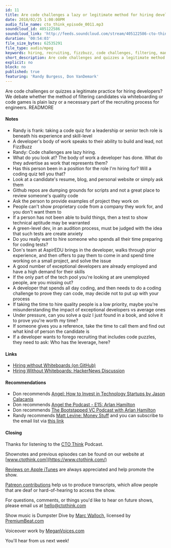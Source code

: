 ```yaml
---
id: 11
title: Are code challenges a lazy or legitimate method for hiring developers?
date: 2018/02/25 1:00:00PM
audio_file_name: cto_think_episode_0011.mp3
soundcloud_id: 405122586
soundcloud_link: 'http://feeds.soundcloud.com/stream/405122586-cto-think-episode-11-are-code-challenges-a-legitimate-method-for-hiring-developers.mp3'
duration: '00:54:03'
file_size_bytes: 62535291
file_type: audio/mpeg
keywords: hiring, recruiting, fizzbuzz, code challenges, filtering, management, cto, teambuilding, whiteboarding
short_description: Are code challenges and quizzes a legitimate method for hiring developers?
explicit: no
block: no
published: true
featuring: 'Randy Burgess, Don VanDemark'
---
```

Are code challenges or quizzes a legitimate practice for hiring developers? We debate whether the method of filtering candidates via whiteboarding or code games is plain lazy or a necessary part of the recruiting process for engineers.
READMORE

#### Notes

* Randy is frank: taking a code quiz for a leadership or senior tech role is beneath his experience and skill-level
* A developer's body of work speaks to their ability to build and lead, not FizzBuzz
* Randy: Code challenges are lazy hiring.
* What do you look at? The body of work a developer has done. What do they advertise as work that represents them?
* Has this person been in a position for the role I'm hiring for? Will a coding quiz tell you that?
* Look at a candidate's resume, blog, and personal website or simply ask them
* Github repos are dumping grounds for scripts and not a great place to review someone's quality code
* Ask the person to provide examples of project they work on
* People can't show proprietary code from a company they work for, and you don't want them to
* If a person has not been able to build things, then a test to show technical aptitude may be warranted
* A green-level dev, in an audition process, must be judged with the idea that such tests are create anxiety
* Do you really want to hire someone who spends all their time preparing for coding tests?
* Don's team at AspirEDU brings in the developer, walks through prior experience, and then offers to pay them to come in and spend time working on a small project, and solve the issue
* A good number of exceptional developers are already employed and have a high demand for their skills
* If the only part of the tech pool you're looking at are unemployed people, are you missing out?
* A developer that spends all day coding, and then needs to do a coding challenge to prove they can code, may decide not to put up with your process
* If taking the time to hire quality people is a low priority, maybe you're misunderstanding the impact of exceptional developers vs average ones
* Under pressure, can you solve a quiz I just found in a book, and solve it to prove you're worth my time?
* If someone gives you a reference, take the time to call them and find out what kind of person the candidate is
* If a developer wants to forego recruiting that includes code puzzles, they need to ask: Who has the leverage, here?

#### Links

* [Hiring without Whiteboards (on GitHub)](https://github.com/poteto/hiring-without-whiteboards)
* [Hiring Without Whiteboards: HackerNews Discussion](https://news.ycombinator.com/item?id=13874026)

#### Recommendations

* Don recommends [Angel: How to Invest in Technology Startups by Jason Calacanis](http://amzn.to/2F6wtBs)
* Don recommends [Angel the Podcast - E15: Arlan Hamilton](https://podtail.com/podcast/-angel-hosted-by-jason-calacanis-audio/e15-arlan-hamilton-backstage-capital-on-being-a-se/)
* Don recommends [The Bootstapped VC Podcast with Arlan Hamilton](http://backstagecapital.com/podcast/)
* Randy recommends [Matt Levine: Money Stuff](https://www.bloomberg.com/view/topics/money-stuff) and you can subscribe to the email list via [this link](https://www.bloomberg.com/view/?alcmpid=view&subscribe-form=levine)

#### Closing

Thanks for listening to the [CTO Think](https://www.ctothink.com) Podcast.  

Shownotes and previous episodes can be found on our website at [www.ctothink.com](https://www.ctothink.com/)  

[Reviews on Apple iTunes](https://itunes.apple.com/us/podcast/cto-think/id1331281544) are always appreciated and help promote the show.  

[Patreon contributions](https://www.patreon.com/ctothink) help us to produce transcripts, which allow people that are deaf or hard-of-hearing to access the show.  

For questions, comments, or things you'd like to hear on future shows, please email us at [hello@ctothink.com](mailto:hello@ctothink.com)  

Show music is Dumpster Dive by [Marc Walloch](http://marcwalloch.com/), licensed by [PremiumBeat.com](https://www.premiumbeat.com)  

Voiceover work by [MeganVoices.com](http://www.meganvoices.com)  

You'll hear from us next week!  
